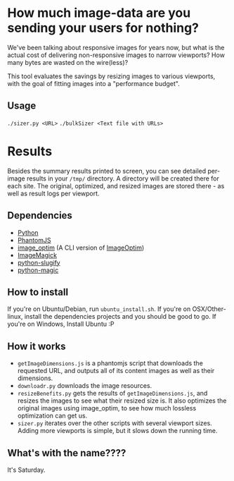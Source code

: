 # How much image-data are you sending your users for nothing?

We've been talking about responsive images for years now, but what is
the actual cost of delivering non-responsive images to narrow viewports?
How many bytes are wasted on the wire(less)?

This tool evaluates the savings by resizing images to various viewports,
with the goal of fitting images into a "performance budget".

## Usage

`./sizer.py <URL>`
`./bulkSizer <Text file with URLs>`

# Results

Besides the summary results printed to screen, you can see detailed
per-image results in your `/tmp/` directory. A directory will be created 
there for each site. The original, optimized, and resized images are
stored there - as well as result logs per viewport.

## Dependencies

* [Python](http://www.python.org/)
* [PhantomJS](http://phantomjs.org/)
* [image_optim](https://github.com/toy/image_optim) (A CLI version of
  [ImageOptim](https://github.com/pornel/ImageOptim))
* [ImageMagick](http://www.imagemagick.org/script/index.php)
* [python-slugify](https://github.com/un33k/python-slugify)
* [python-magic](https://github.com/ahupp/python-magic)

## How to install
If you're on Ubuntu/Debian, run `ubuntu_install.sh`. 
If you're on OSX/Other-linux, install the dependencies projects and you should be
good to go.
If you're on Windows, Install Ubuntu :P

## How it works

* `getImageDimensions.js` is a phantomjs script that downloads the
  requested URL, and outputs all of its content images as well as their
dimensions.
* `downloadr.py` downloads the image resources.
* `resizeBenefits.py` gets the results of
  `getImageDimensions.js`, and resizes
the images to see what their resized size is. It also optimizes the
original images using image_optim, to see how much lossless optimization
can get us.
* `sizer.py` iterates over the other scripts with several viewport
  sizes. Adding more viewports is simple, but it slows down the
running time.

## What's with the name????

It's Saturday.
